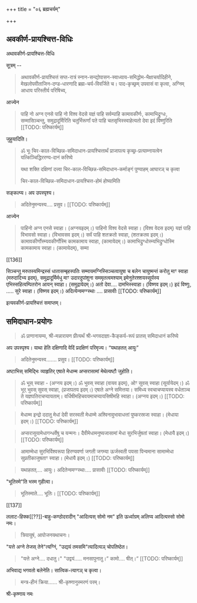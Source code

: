 +++
title = "०६ ब्रह्मचर्यम्"

+++
## अवकीर्ण-प्रायश्चित्त-विधिः
अथावकीर्ण-प्रायश्चित्त-विधिः

सूत्रम् -- 

> अथावकीर्ण-प्रायश्चित्तं सप्त-रात्रं स्नान-सन्द्योपासन-स्वाध्याय-समिद्धोम-भैक्षाचर्यादिहीने, मेखलोपवीताजिन-दण्ड-धारणादि ब्रह्म-चर्य-विवर्जिते च। पाद-कृच्छ्रम् उपवासं वा कृत्वा, अग्निम् आधाय परिस्तीर्य परिषिच्य, 

आज्येन 

> पाहि नो अग्न एनसे पाहि नो विश्व वेदसे यज्ञं पाहि सर्वम्पाहि कामावकीर्णः, कामाभिद्रुग्धः, सम्मासिञ्चन्तु, समुद्रादूर्मिरिति चतुर्भिरूर्णां पते पाहि चतसृभिस्स्वाहेत्यतो देवा इदं विष्णुरिति 
[[TODO: परिष्कार्यम्]]

जुहुयादिति।

> ॐ भूः चिर-काल-विच्छिन्न-समिदाधान-प्रायश्चित्तार्थं प्राजापत्य कृच्छ्र-प्रत्याम्नायत्वेन यत्किञ्चिद्धिररण्य-दानं करिष्ये 
>
> यथा शक्ति दक्षिणां दत्त्वा चिर-काल-विच्छिन्न-समिदाधान-कर्माङ्गं पुण्याहम् आघारञ् च कृत्वा
> 
> चिर-काल-विच्छिन्न-समिदाधान-प्रायश्चित्त-होमं होष्यामिति 

सङ्कल्प्य। अप उपस्पृश्य। 

> अदितेनुमन्यस्य.... प्रसुव। 
[[TODO: परिष्कार्यम्]]

आज्येन 

> पाहिनो अग्न एनसे स्वाहा। (अग्नयइदम्।) पाहिनो विश्व वेदसे स्वाहा। (विश्व वेदस इदम्) यज्ञं पाहि विभावसो स्वाहा। (विभावसव इदम्।) सर्वं पाहि शतक्रतो स्वाहा, (शतक्रतव इदम्।) कामावकीर्णोस्म्यवकीर्णोस्मि कामकामाय स्वाहा, (कामायेदम्।) कामाभिद्रुग्धोस्म्यभिद्रुग्धोस्मि कामकामाय स्वाहा। (कामायेदम्), सम्मा 

[[136]]

सिञ्चन्तु मरुतस्यमिन्द्रस्सं धातासम्बृहस्पतिः सम्मायमग्निस्सिञ्चत्वायुषा च बलेन चायुष्मन्तं करोतु माꣳ स्वाहा (मरुदादिभ्य इदम्), समुद्रादूर्मिर्मधु माꣳ उदारदुपांशुना सममृतत्वमश्याम् इमेनुतेरश्शयस्सूर्यस्य एभिस्सहित्वम्पितरोन आयन् स्वाहा। (समुद्रायेदम्।) अतो देवा.... दामभिस्स्वाहा। (विष्णव इदम्।) इदं विष्णुः, ..... सुरे स्वाहा। (विष्णव इदम्।) अदित्येन्वमग्ग्स्थाः .... प्रासावीः 
[[TODO: परिष्कार्यम्]]

इत्यवकीर्ण-प्रायश्चित्तं समाप्तम्। 

## समिदाधान-प्रयोगः 

> ॐ प्राणानायम्य, श्री-मन्नारायण प्रीत्यर्थं श्री-भगवदाज्ञा-कैङ्कर्य-रूपं प्रातस् समिदाधानं करिष्ये 

अप उपस्पृश्य। याथा हेति दक्षिणादि वेदिं प्रदक्षिणं परिमृज्य। “यथाहतत् आयुः” 

> अदितेनुमन्यस्व....... प्रसुव। 
[[TODO: परिष्कार्यम्]]

अष्टाभिस् समिद्भिः व्याहृतिर् एषाते मेधाम्म अप्सरासामां मेथेत्यष्टौ जुहोति। 

> ॐ भूस् स्वाहा - (अग्नय इदम्।) ॐ भुवस् स्वाहा (वायव इदम्), ओꣳ सुवस् स्वाहा (सूर्यायेदम्।) ॐ भूर् भुवस् सुवस् स्वाहा, (प्रजापतय इदम्।) एषाते अग्ने समित्तया। समिध्य स्वचाचप्यायस्व वर्धताञ्च ते यज्ञपतिराचप्यायताम्। वर्धिषीमहिचवयमाचप्यायसिषीमहि स्वाहा। (अग्नय इदम्।) 
[[TODO: परिष्कार्यम्]]

> मेधाम्म इन्द्रो ददातु मेधां देवी सरस्वती मेधाम्मे अश्विनावुभावाधत्तां पुष्करस्रजा स्वाहा। (मेधाया इदम्।) 
[[TODO: परिष्कार्यम्]]

> अप्सरासुयामेधागन्धर्वेषु च यन्मनः। दैवीमेधामनुष्यजासामां मेधा सुरभिर्जुषतां स्वाहा। (मेधायै इदम्।)
[[TODO: परिष्कार्यम्]]

> आमाम्मेधा सुरभिर्विश्वरूपा हिरण्यवर्णा जगती जगम्या ऊर्जस्वती पयसा पिन्वमाना सामाम्मेधा सुप्रतीकाजुषताꣳ स्वाहा। (मेधायै इदम्।)
[[TODO: परिष्कार्यम्]]

> यथाहतत्.... आयुः। अदितेन्वमग्ग्स्थाः.... प्रासावीः 
[[TODO: परिष्कार्यम्]]

"भूतिस्मे"ति भस्म गृहीत्वा। 

> भूतिस्माते.... भूतिः।
[[TODO: परिष्कार्यम्]]

[[137]]
 
ललाट-हिक्क[[??]]-बाहु-कण्ठोदरादीन् "आदित्यस् सोमो नम" इति ऊर्ध्वाग्रम् अलिप्य आदित्यस्सो सोमो नमः। 

> त्रियायुषं, आपोजनयथाचनः।

"यत्ते अग्ने तेजस् तेने"त्यग्निं, "उद्ययं तमसमि"त्यादित्यञ् चोपतिष्ठेत। 

> "यत्ते अग्ने.... दधातु।" "उद्वयं..... मनसापुनातु।” कामो.... षीत्।” 
[[TODO: परिष्कार्यम्]]

अभिवाद्य भगवतो बलेनेति। सात्विक-त्यागञ् च कृत्वा। 

> मन्त्र-हीनं क्रिया...... श्री-कृष्णानुस्मरणं परम्। 

श्री-कृष्णाय नमः